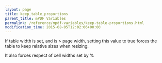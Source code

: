 ```yaml
---
layout: page
title: keep_table_proportions
parent_title: mPDF Variables
permalink: /reference/mpdf-variables/keep-table-proportions.html
modification_time: 2015-08-05T12:02:06+00:00
---
```


<p>If table width is set, and is &gt; page width, setting this value to true forces the table to keep relative sizes when resizing.</p>
<p>

It also forces respect of cell widths set by %</p>

